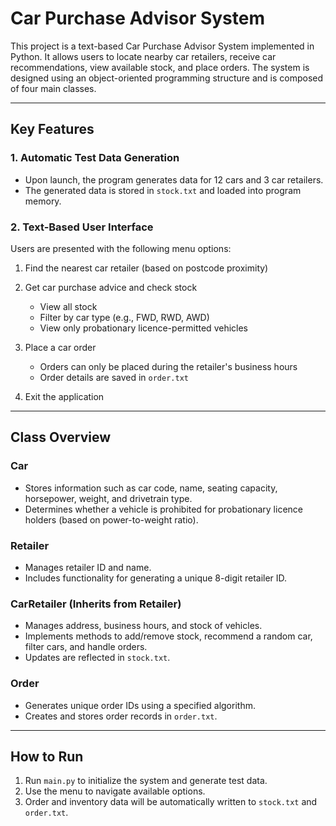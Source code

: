 # Car Purchase Advisor System

This project is a text-based Car Purchase Advisor System implemented in Python. It allows users to locate nearby car retailers, receive car recommendations, view available stock, and place orders. The system is designed using an object-oriented programming structure and is composed of four main classes.

---

## Key Features

### 1. Automatic Test Data Generation

* Upon launch, the program generates data for 12 cars and 3 car retailers.
* The generated data is stored in `stock.txt` and loaded into program memory.

### 2. Text-Based User Interface

Users are presented with the following menu options:

1. Find the nearest car retailer (based on postcode proximity)
2. Get car purchase advice and check stock

   * View all stock
   * Filter by car type (e.g., FWD, RWD, AWD)
   * View only probationary licence-permitted vehicles
3. Place a car order

   * Orders can only be placed during the retailer's business hours
   * Order details are saved in `order.txt`
4. Exit the application

---

## Class Overview

### Car

* Stores information such as car code, name, seating capacity, horsepower, weight, and drivetrain type.
* Determines whether a vehicle is prohibited for probationary licence holders (based on power-to-weight ratio).

### Retailer

* Manages retailer ID and name.
* Includes functionality for generating a unique 8-digit retailer ID.

### CarRetailer (Inherits from Retailer)

* Manages address, business hours, and stock of vehicles.
* Implements methods to add/remove stock, recommend a random car, filter cars, and handle orders.
* Updates are reflected in `stock.txt`.

### Order

* Generates unique order IDs using a specified algorithm.
* Creates and stores order records in `order.txt`.

---

## How to Run

1. Run `main.py` to initialize the system and generate test data.
2. Use the menu to navigate available options.
3. Order and inventory data will be automatically written to `stock.txt` and `order.txt`.


